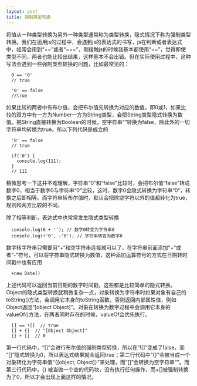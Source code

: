 ```yaml
---
layout: post
title: 强制类型转换
---
```


将值从一种类型转换为另外一种类型通常称为类型转换，隐式情况下称为强制类型转换。我们在运用js的过程中，会遇到js的表达式的书写，js在判断或者表达式中，经常会用到“==”或者“===”，刚接触js的时候我基本都使用“==”，觉得即使类型不同，两者也能比较出结果，这样基本不会出错。但在实际使用过程中，这种写法会遇到一些强制类型转换的问题，比如最常见的：

~~~
  0 == '0'
  // true

  '0' == false
  //true
~~~

如果比较的两者中有布尔值，会把布尔值先转换为对应的数值，即0或1，如果比较的双方中有一方为Number一方为String类型，会把String类型隐式转换为数值。把String直接转换为Boolean的时候，空字符串“”转换为false，除此外的一切字符串均转换为true。所以下列代码是成立的

~~~
  '0' == false
  // true

  if('0') {
    console.log(111);
  }
  // 111
~~~

稍微思考一下这并不难理解，字符串“0”和“false”比较时，会把布尔值“false”转成数字0，相当于数字0与字符串“0”比较，这时，数字0会隐式转换为字符串“0”，转换之后即相等。而字符串转布尔值时，默认会把除空字符以外的值都转化为true，规则和两方比较的不同。

除了相等判断，表达式中也常常发生隐式类型转换

~~~
  console.log(0 + ''); // 数字0转变为字符串0
  console.log(+'0', -'0'); // 字符串转变为数字0
~~~

数字转字符串只需要用“+”和空字符串连接就可以了，在字符串前面添加“+”或者“-”符号，可以将字符串隐式转换为数值，这种添加运算符号的方式在日期转时间戳中也有应用

~~~
  +new Date()
~~~

上述代码可以返回当前日期的数字时间戳，这些都是比较简单的隐式转换。Object的隐式类型转换就稍微复杂一点，对象转换为字符串时如果对象有自己的toString()方法，会调用它本身的toString函数，否则返回内部属性值，例如Object返回“[object Object]”。对象在转换为数字过程中会调用它本身的valueOf()方法，在两者同时存在的时候，valueOf会优先执行。

~~~
  [] == ![]  // true
  [] + {}  // "[Object Object]"
  {} + []  // 0
~~~

第一行代码中，“[]”会进行布尔值的强制类型转换，所以在“![]”变成了false，而 “[]”隐式转换为0，所以表达式结果就会返回true；第二行代码中“{}”会被当成一个对象转化为字符串值“（[object, Object]）”来处理，而“[]”会转换为空字符串“”。而第三行代码中，{} 被当做一个空的代码块，没有执行任何操作，而+[]被强制转换为了0，所以才会出现上面这样的情况。
